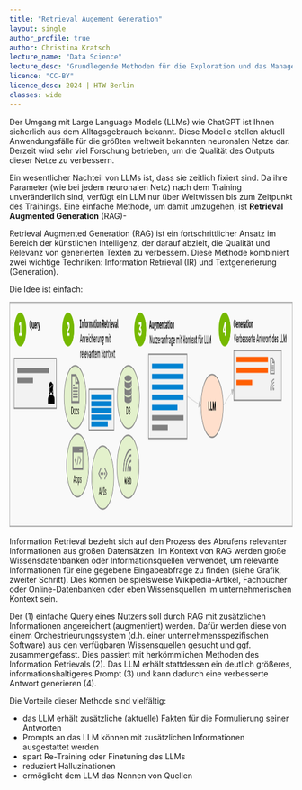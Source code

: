 ```yaml
---
title: "Retrieval Augement Generation"
layout: single
author_profile: true
author: Christina Kratsch
lecture_name: "Data Science"
lecture_desc: "Grundlegende Methoden für die Exploration und das Management von Daten."
licence: "CC-BY"
licence_desc: 2024 | HTW Berlin 
classes: wide
---
```



Der Umgang mit Large Language Models (LLMs) wie ChatGPT ist Ihnen sicherlich aus dem Alltagsgebrauch bekannt. Diese Modelle stellen aktuell Anwendungsfälle für die größten weltweit bekannten neuronalen Netze dar. Derzeit wird sehr viel Forschung betrieben, um die Qualität des Outputs dieser Netze zu verbessern.

Ein wesentlicher Nachteil von LLMs ist, dass sie zeitlich fixiert sind. Da ihre Parameter (wie bei jedem neuronalen Netz) nach dem Training unveränderlich sind, verfügt ein LLM nur über Weltwissen bis zum Zeitpunkt des Trainings. Eine einfache Methode, um damit umzugehen, ist **Retrieval Augmented Generation** (RAG)-

Retrieval Augmented Generation (RAG) ist ein fortschrittlicher Ansatz im Bereich der künstlichen Intelligenz, der darauf abzielt, die Qualität und Relevanz von generierten Texten zu verbessern. Diese Methode kombiniert zwei wichtige Techniken: Information Retrieval (IR) und Textgenerierung (Generation).

Die Idee ist einfach:

<img src="./img/rag.png" height=400>

Information Retrieval bezieht sich auf den Prozess des Abrufens relevanter Informationen aus großen Datensätzen. Im Kontext von RAG werden große Wissensdatenbanken oder Informationsquellen verwendet, um relevante Informationen für eine gegebene Eingabeabfrage zu finden (siehe Grafik, zweiter Schritt). Dies können beispielsweise Wikipedia-Artikel, Fachbücher oder Online-Datenbanken oder eben Wissensquellen im unternehmerischen Kontext sein. 

Der (1) einfache Query eines Nutzers soll durch RAG mit zusätzlichen Informationen angereichert (augmentiert) werden. Dafür werden diese von einem Orchestrieurungssystem (d.h. einer unternehmensspezifischen Software) aus den verfügbaren Wissensquellen gesucht und ggf. zusammengefasst. Dies passiert mit herkömmlichen Methoden des Information Retrievals (2). Das LLM erhält stattdessen ein deutlich größeres, informationshaltigeres Prompt (3) und kann dadurch eine verbesserte Antwort generieren (4).

Die Vorteile dieser Methode sind vielfältig:
* das LLM erhält zusätzliche (aktuelle) Fakten für die Formulierung seiner Antworten
* Prompts an das LLM können mit zusätzlichen Informationen ausgestattet werden 
* spart Re-Training oder Finetuning des LLMs
* reduziert Halluzinationen
* ermöglicht dem LLM das Nennen von Quellen

